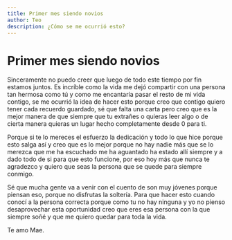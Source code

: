 ```yaml
---
title: Primer mes siendo novios
author: Teo
description: ¿Cómo se me ocurrió esto?
---
```


# Primer mes siendo novios

Sinceramente no puedo creer que luego de todo este tiempo por fin estamos juntos. Es incríble como la vida me dejó compartir con una persona tan hermosa como tú y como me encantaría pasar el resto de mi vida contigo, se me ocurrió la idea de hacer esto porque creo que contigo quiero tener cada recuerdo guardado, sé que falta una carta pero creo que es la mejor manera de que siempre que tu extrañes o quieras leer algo o de cierta manera quieras un lugar hecho completamente desde 0 para ti.

Porque si te lo mereces el esfuerzo la dedicación y todo lo que hice porque esto salga así y creo que es lo mejor porque no hay nadie más que se lo merezca que me ha escuchado me ha aguantado ha estado allí siempre y a dado todo de si para que esto funcione, por eso hoy más que nunca te agradezco y quiero que seas la persona que se quede para siempre conmigo.

Sé que mucha gente va a venir con el cuento de son muy jóvenes porque piensan eso, porque no disfrutas la soltería. Para que hacer esto cuando conocí a la persona correcta porque como tu no hay ninguna y yo no pienso desaprovechar esta oportunidad creo que eres esa persona con la que siempre soñé y que me quiero quedar para toda la vida.

Te amo Mae.
